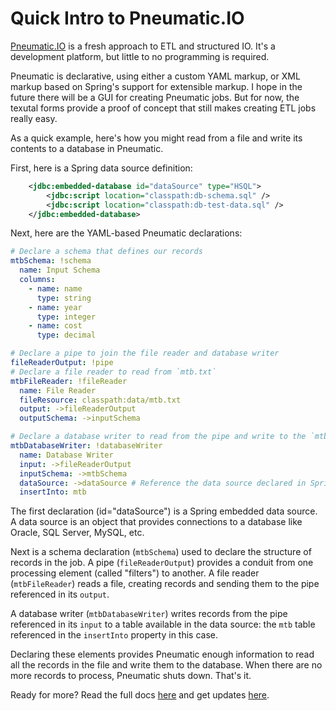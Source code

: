 
# Quick Intro to Pneumatic.IO

[Pneumatic.IO](http://pneumatic.io) is a fresh approach to ETL and structured IO. It's a development platform, but little to no programming is required.

Pneumatic is declarative, using either a custom YAML markup, or XML markup based on Spring's support for extensible markup. I hope in the future there will be a GUI for creating Pneumatic jobs. But for now, the texutal forms provide a proof of concept that still makes creating ETL jobs really easy.

As a quick example, here's how you might read from a file and write its contents to a database in Pneumatic.

First, here is a Spring data source definition:

```XML
	<jdbc:embedded-database id="dataSource" type="HSQL">
		<jdbc:script location="classpath:db-schema.sql" />
		<jdbc:script location="classpath:db-test-data.sql" />
	</jdbc:embedded-database>
```

Next, here are the YAML-based Pneumatic declarations:

```YAML
# Declare a schema that defines our records
mtbSchema: !schema
  name: Input Schema
  columns:
    - name: name
      type: string
    - name: year
      type: integer
    - name: cost
      type: decimal

# Declare a pipe to join the file reader and database writer
fileReaderOutput: !pipe
# Declare a file reader to read from `mtb.txt`
mtbFileReader: !fileReader
  name: File Reader
  fileResource: classpath:data/mtb.txt
  output: ->fileReaderOutput
  outputSchema: ->inputSchema

# Declare a database writer to read from the pipe and write to the `mtb` table
mtbDatabaseWriter: !databaseWriter
  name: Database Writer
  input: ->fileReaderOutput
  inputSchema: ->mtbSchema
  dataSource: ->dataSource # Reference the data source declared in Spring XML
  insertInto: mtb
```

The first declaration (id="dataSource") is a Spring embedded data source. A data source is an object that provides connections to a database like Oracle, SQL Server, MySQL, etc.

Next is a schema declaration (`mtbSchema`)  used to declare the structure of records in the job. A pipe (`fileReaderOutput`) provides a conduit from one processing element (called "filters") to another. A file reader (`mtbFileReader`) reads a file, creating records and sending them to the pipe referenced in its `output`.

A database writer (`mtbDatabaseWriter`) writes records from the pipe referenced in its `input` to a table available in the data source: the `mtb` table referenced in the `insertInto` property in this case.

Declaring these elements provides Pneumatic enough information to read all the records in the file and write them to the database. When there are no more records to process, Pneumatic shuts down. That's it.

Ready for more? Read the full docs [here](http://pneumatic.io/pneumatic/) and get updates [here](http://pneumatic.io/).
